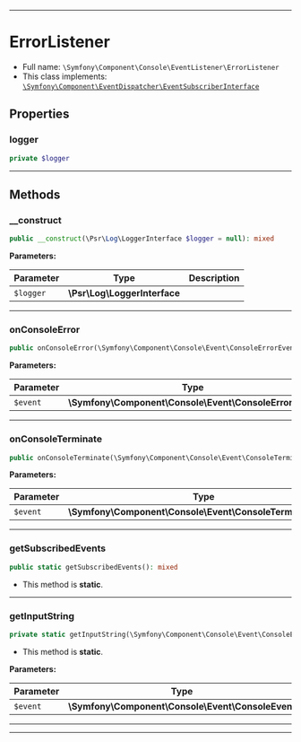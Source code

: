 ***

# ErrorListener





* Full name: `\Symfony\Component\Console\EventListener\ErrorListener`
* This class implements:
[`\Symfony\Component\EventDispatcher\EventSubscriberInterface`](../../EventDispatcher/EventSubscriberInterface.md)



## Properties


### logger



```php
private $logger
```






***

## Methods


### __construct



```php
public __construct(\Psr\Log\LoggerInterface $logger = null): mixed
```








**Parameters:**

| Parameter | Type | Description |
|-----------|------|-------------|
| `$logger` | **\Psr\Log\LoggerInterface** |  |




***

### onConsoleError



```php
public onConsoleError(\Symfony\Component\Console\Event\ConsoleErrorEvent $event): mixed
```








**Parameters:**

| Parameter | Type | Description |
|-----------|------|-------------|
| `$event` | **\Symfony\Component\Console\Event\ConsoleErrorEvent** |  |




***

### onConsoleTerminate



```php
public onConsoleTerminate(\Symfony\Component\Console\Event\ConsoleTerminateEvent $event): mixed
```








**Parameters:**

| Parameter | Type | Description |
|-----------|------|-------------|
| `$event` | **\Symfony\Component\Console\Event\ConsoleTerminateEvent** |  |




***

### getSubscribedEvents



```php
public static getSubscribedEvents(): mixed
```



* This method is **static**.







***

### getInputString



```php
private static getInputString(\Symfony\Component\Console\Event\ConsoleEvent $event): ?string
```



* This method is **static**.




**Parameters:**

| Parameter | Type | Description |
|-----------|------|-------------|
| `$event` | **\Symfony\Component\Console\Event\ConsoleEvent** |  |




***


***

